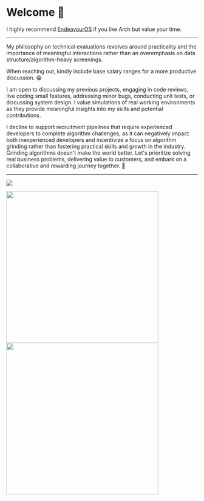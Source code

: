 # Welcome 👋

I highly recommend [EndeavourOS](https://endeavouros.com/) if you like Arch but value your time.

---

My philosophy on technical evaluations revolves around practicality and the importance of meaningful interactions rather than an overemphasis on data structure/algorithm-heavy screenings.

When reaching out, kindly include base salary ranges for a more productive discussion. 😁

I am open to discussing my previous projects, engaging in code reviews, live coding small features, addressing minor bugs, conducting unit tests, or discussing system design. I value simulations of real working environments as they provide meaningful insights into my skills and potential contributions.

I decline to support recruitment pipelines that require experienced developers to complete algorithm challenges, as it can negatively impact both inexperienced developers and incentivize a focus on algorithm grinding rather than fostering practical skills and growth in the industry. Grinding algorithms doesn't make the world better. Let's prioritize solving real business problems, delivering value to customers, and embark on a collaborative and rewarding journey together. 🚀

---

<p>
  <img src="https://user-images.githubusercontent.com/10475262/135364998-637d8829-6b19-4fe5-b1cb-b2ee641a912a.png" /> 
</p>

<p>
  <img width="400" src="https://user-images.githubusercontent.com/10475262/135365310-a78c4a0b-b053-4aaa-a034-589a9b1ecceb.png" /> 
  <img width="400" src="https://user-images.githubusercontent.com/10475262/162006606-d012a34a-4a64-4430-b71e-ccddf45552aa.png" />
</p>
